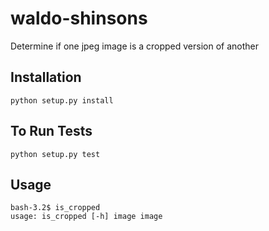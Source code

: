 # waldo-shinsons
Determine if one jpeg image is a cropped version of another

## Installation

`python setup.py install`

## To Run Tests

`python setup.py test`

## Usage
```
bash-3.2$ is_cropped
usage: is_cropped [-h] image image
```

